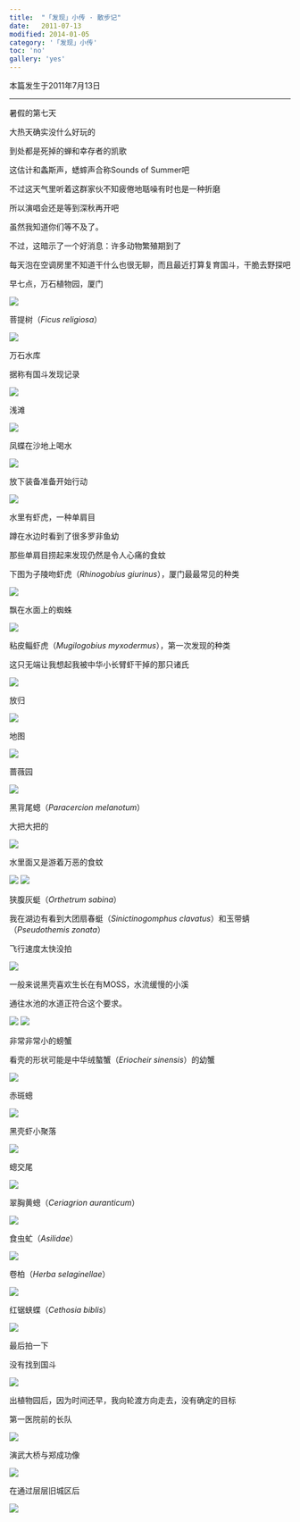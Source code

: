 ```yaml
---
title:  "「发现」小传 · 散步记"
date:   2011-07-13
modified: 2014-01-05
category: '「发现」小传'
toc: 'no'
gallery: 'yes'
---
```


本篇发生于2011年7月13日

---

暑假的第七天

大热天确实没什么好玩的

到处都是死掉的蝉和幸存者的凯歌

这估计和螽斯声，蟋蟀声合称Sounds of Summer吧

不过这天气里听着这群家伙不知疲倦地聒噪有时也是一种折磨

所以演唱会还是等到深秋再开吧

虽然我知道你们等不及了。

不过，这暗示了一个好消息：许多动物繁殖期到了

每天泡在空调房里不知道干什么也很无聊，而且最近打算复育国斗，干脆去野探吧

早七点，万石植物园，厦门

<img class='disc' src='https://i.postimg.cc/rwMp0Gp4/11.jpg'>

菩提树（<i>Ficus religiosa</i>）

<img class='disc' src='https://i.postimg.cc/FFSFTCdc/12.jpg'>

万石水库

据称有国斗发现记录

<img class='disc' src='https://i.postimg.cc/xCJjDt6w/13.jpg'>

浅滩

<img class='disc' src='https://i.postimg.cc/jScSzWWF/14.jpg'>

凤蝶在沙地上喝水

<img class='disc' src='https://i.postimg.cc/Xq9VXXSx/17.jpg'>

放下装备准备开始行动

<img class='disc' src='https://i.postimg.cc/RFkSMK8N/18.jpg'>

水里有虾虎，一种单肩目

蹲在水边时看到了很多罗非鱼幼

那些单肩目捞起来发现仍然是令人心痛的食蚊

下图为子陵吻虾虎（<i>Rhinogobius giurinus</i>），厦门最最常见的种类

<img class='disc' src='https://i.postimg.cc/rppFg8xF/19.jpg'>

飘在水面上的蜘蛛

<img class='disc' src='https://i.postimg.cc/mr6Z50y3/20.jpg'>

粘皮鲻虾虎（<i>Mugilogobius myxodermus</i>），第一次发现的种类

这只无端让我想起我被中华小长臂虾干掉的那只诸氏

<img class='disc' src='https://i.postimg.cc/PrkX9bY7/21.jpg'>

放归

<img class='disc' src='https://i.postimg.cc/zXSzrLkG/22.jpg'>

地图

<img class='disc' src='https://i.postimg.cc/SxSyNyZ7/23.jpg'>

蔷薇园

<img class='disc' src='https://i.postimg.cc/CKtYNbwm/24.jpg'>

黑背尾蟌（<i>Paracercion melanotum</i>）

大把大把的

<img class='disc' src='https://i.postimg.cc/t4B9sLw0/25.jpg'>

水里面又是游着万恶的食蚊

<img class='disc' src='https://i.postimg.cc/Gp9dGXn4/26.jpg'>

<img class='disc' src='https://i.postimg.cc/fL9sgkLZ/27.jpg'>

狭腹灰蜓（<i>Orthetrum sabina</i>）

我在湖边有看到大团扇春蜓（<i>Sinictinogomphus clavatus</i>）和玉带蜻（<i>Pseudothemis zonata</i>）

飞行速度太快没拍

<img class='disc' src='https://i.postimg.cc/wMYzKHyN/28.jpg'>

一般来说黑壳喜欢生长在有MOSS，水流缓慢的小溪

通往水池的水道正符合这个要求。

<img class='disc' src='https://i.postimg.cc/SRLhk5Cv/29.jpg'>

<img class='disc' src='https://i.postimg.cc/fTZsBzhn/30.jpg'>

非常非常小的螃蟹

看壳的形状可能是中华绒螯蟹（<i>Eriocheir sinensis</i>）的幼蟹

<img class='disc' src='https://i.postimg.cc/G3vrFBVx/31.jpg'>

赤斑蟌

<img class='disc' src='https://i.postimg.cc/Pr4j7gtL/32.jpg'>

黑壳虾小聚落

<img class='disc' src='https://i.postimg.cc/CxrVhbnS/33.jpg'>

蟌交尾

<img class='disc' src='https://i.postimg.cc/bwwhfmJm/34.jpg'>

翠胸黄蟌（<i>Ceriagrion auranticum</i>）

<img class='disc' src='https://i.postimg.cc/bvKcb8R5/35.jpg'>

食虫虻（<i>Asilidae</i>）

<img class='disc' src='https://i.postimg.cc/s2BCv15S/36.jpg'>

卷柏（<i>Herba selaginellae</i>）

<img class='disc' src='https://i.postimg.cc/RFKrL8sZ/37.jpg'>

红锯蛱蝶（<i>Cethosia biblis</i>）

<img class='disc' src='https://i.postimg.cc/kGm01czF/38.jpg'>

最后拍一下

没有找到国斗

<img class='disc' src='https://i.postimg.cc/KjDddTyX/39.jpg'>

出植物园后，因为时间还早，我向轮渡方向走去，没有确定的目标

第一医院前的长队

<img class='disc' src='https://i.postimg.cc/DfQkW94C/40.jpg'>

演武大桥与郑成功像

<img class='disc' src='https://i.postimg.cc/dtqMG58J/41.jpg'>

在通过层层旧城区后

<img class='disc' src='https://i.postimg.cc/KvQ6ftNB/42.jpg'>
